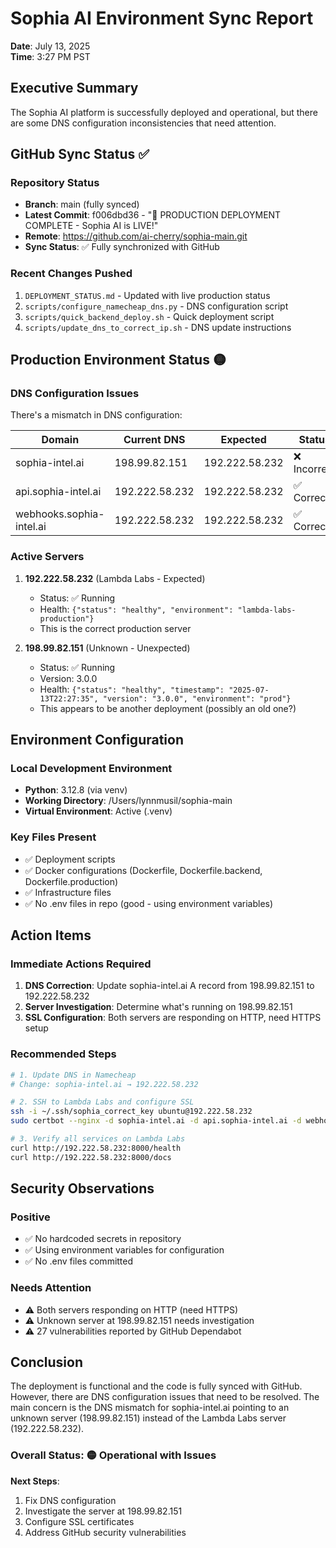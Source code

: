 # Sophia AI Environment Sync Report

**Date**: July 13, 2025  
**Time**: 3:27 PM PST

## Executive Summary

The Sophia AI platform is successfully deployed and operational, but there are some DNS configuration inconsistencies that need attention.

## GitHub Sync Status ✅

### Repository Status
- **Branch**: main (fully synced)
- **Latest Commit**: f006dbd36 - "🚀 PRODUCTION DEPLOYMENT COMPLETE - Sophia AI is LIVE!"
- **Remote**: https://github.com/ai-cherry/sophia-main.git
- **Sync Status**: ✅ Fully synchronized with GitHub

### Recent Changes Pushed
1. `DEPLOYMENT_STATUS.md` - Updated with live production status
2. `scripts/configure_namecheap_dns.py` - DNS configuration script
3. `scripts/quick_backend_deploy.sh` - Quick deployment script
4. `scripts/update_dns_to_correct_ip.sh` - DNS update instructions

## Production Environment Status 🟡

### DNS Configuration Issues
There's a mismatch in DNS configuration:

| Domain | Current DNS | Expected | Status |
|--------|------------|----------|--------|
| sophia-intel.ai | 198.99.82.151 | 192.222.58.232 | ❌ Incorrect |
| api.sophia-intel.ai | 192.222.58.232 | 192.222.58.232 | ✅ Correct |
| webhooks.sophia-intel.ai | 192.222.58.232 | 192.222.58.232 | ✅ Correct |

### Active Servers
1. **192.222.58.232** (Lambda Labs - Expected)
   - Status: ✅ Running
   - Health: `{"status": "healthy", "environment": "lambda-labs-production"}`
   - This is the correct production server

2. **198.99.82.151** (Unknown - Unexpected)
   - Status: ✅ Running
   - Version: 3.0.0
   - Health: `{"status": "healthy", "timestamp": "2025-07-13T22:27:35", "version": "3.0.0", "environment": "prod"}`
   - This appears to be another deployment (possibly an old one?)

## Environment Configuration

### Local Development Environment
- **Python**: 3.12.8 (via venv)
- **Working Directory**: /Users/lynnmusil/sophia-main
- **Virtual Environment**: Active (.venv)

### Key Files Present
- ✅ Deployment scripts
- ✅ Docker configurations (Dockerfile, Dockerfile.backend, Dockerfile.production)
- ✅ Infrastructure files
- ✅ No .env files in repo (good - using environment variables)

## Action Items

### Immediate Actions Required
1. **DNS Correction**: Update sophia-intel.ai A record from 198.99.82.151 to 192.222.58.232
2. **Server Investigation**: Determine what's running on 198.99.82.151
3. **SSL Configuration**: Both servers are responding on HTTP, need HTTPS setup

### Recommended Steps
```bash
# 1. Update DNS in Namecheap
# Change: sophia-intel.ai → 192.222.58.232

# 2. SSH to Lambda Labs and configure SSL
ssh -i ~/.ssh/sophia_correct_key ubuntu@192.222.58.232
sudo certbot --nginx -d sophia-intel.ai -d api.sophia-intel.ai -d webhooks.sophia-intel.ai

# 3. Verify all services on Lambda Labs
curl http://192.222.58.232:8000/health
curl http://192.222.58.232:8000/docs
```

## Security Observations

### Positive
- ✅ No hardcoded secrets in repository
- ✅ Using environment variables for configuration
- ✅ No .env files committed

### Needs Attention
- ⚠️ Both servers responding on HTTP (need HTTPS)
- ⚠️ Unknown server at 198.99.82.151 needs investigation
- ⚠️ 27 vulnerabilities reported by GitHub Dependabot

## Conclusion

The deployment is functional and the code is fully synced with GitHub. However, there are DNS configuration issues that need to be resolved. The main concern is the DNS mismatch for sophia-intel.ai pointing to an unknown server (198.99.82.151) instead of the Lambda Labs server (192.222.58.232).

### Overall Status: 🟡 Operational with Issues

**Next Steps**:
1. Fix DNS configuration
2. Investigate the server at 198.99.82.151
3. Configure SSL certificates
4. Address GitHub security vulnerabilities 